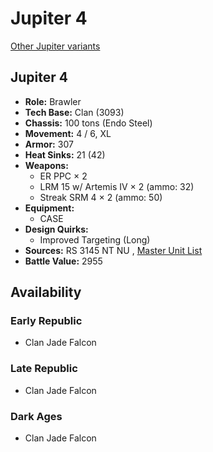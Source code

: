 # Jupiter 4 

[Other Jupiter variants](../jupiter.md) 

## Jupiter 4 

- **Role:** Brawler 
- **Tech Base:** Clan (3093) 
- **Chassis:** 100 tons (Endo Steel) 
- **Movement:** 4 / 6, XL 
- **Armor:** 307 
- **Heat Sinks:** 21 (42) 
- **Weapons:** 
  - ER PPC × 2 
  - LRM 15 w/ Artemis IV × 2 (ammo: 32) 
  - Streak SRM 4 × 2 (ammo: 50) 
- **Equipment:** 
  - CASE 
- **Design Quirks:** 
  - Improved Targeting (Long) 
- **Sources:** RS 3145 NT NU , [Master Unit List](http://masterunitlist.info/Unit/Details/6829/jupiter-4) 
- **Battle Value:** 2955 

## Availability 

### Early Republic 

- Clan Jade Falcon 

### Late Republic 

- Clan Jade Falcon 

### Dark Ages 

- Clan Jade Falcon 

